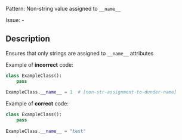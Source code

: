 Pattern: Non-string value assigned to `__name__`

Issue: -

## Description

Ensures that only strings are assigned to `__name__` attributes

Example of **incorrect** code:

```python
class ExampleClass():
    pass
	
ExampleClass.__name__ = 1  # [non-str-assignment-to-dunder-name]	
```

Example of **correct** code:

```python
class ExampleClass():
    pass
	
ExampleClass.__name__ = "test"
```
